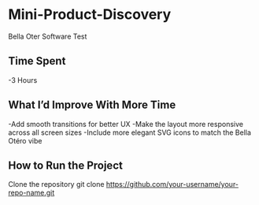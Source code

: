 # Mini-Product-Discovery
Bella Oter Software Test

## Time Spent 
   -3 Hours
  
## What I’d Improve With More Time

  -Add smooth transitions for better UX
  -Make the layout more responsive across all screen sizes
  -Include more elegant SVG icons to match the Bella Otéro vibe

## How to Run the Project

   Clone the repository
    git clone https://github.com/your-username/your-repo-name.git

  
  
